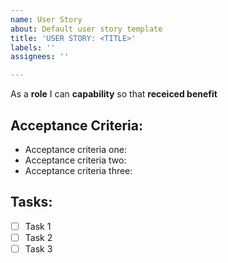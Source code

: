 ```yaml
---
name: User Story
about: Default user story template
title: 'USER STORY: <TITLE>'
labels: ''
assignees: ''

---
```


As a **role** I can **capability** so that **receiced benefit**

## Acceptance Criteria:
- Acceptance criteria one:
- Acceptance criteria two:
- Acceptance criteria three:

## Tasks:
- [ ] Task 1
- [ ] Task 2
- [ ] Task 3
